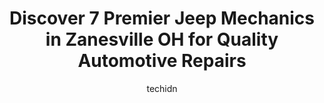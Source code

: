 ---
layout: ampstory
image: https://images.unsplash.com/photo-1634907076255-a56723f9b9ad?ixlib=rb-4.0.3&ixid=MnwxMjA3fDB8MHxwaG90by1wYWdlfHx8fGVufDB8fHx8&auto=format&fit=crop&w=640&h=853&q=80
author: techidn
featured: false
description: Discover the 7 best Jeep Mechanic in Zanesville OH, USA and ensure your vehicle receives the highest quality of care. These trusted professionals are known for their skill, knowledge, and de
title: Discover 7 Premier Jeep Mechanics in Zanesville OH for Quality Automotive Repairs
cover:
   title: Discover 7 Premier Jeep Mechanics in Zanesville OH for Quality Automotive Repairs
   subtitle: Rickpate
   background: https://images.unsplash.com/photo-1634907076255-a56723f9b9ad?ixlib=rb-4.0.3&ixid=MnwxMjA3fDB8MHxwaG90by1wYWdlfHx8fGVufDB8fHx8&auto=format&fit=crop&w=640&h=853&q=80

pages: 
 - layout: thirds
   top: <h1>#1 McHugh Chrysler Dodge Jeep Ram FIAT</h1>
   bottom: "<p>What AMAZING service! Kuwan made buying my son a truck simple and seamless. Keep in mind I was buying it from TEXAS. He went above and beyond to be transparent about any </p>"
   background: https://www.knot35.com/toplist/wp-content/uploads/2023/06/best-jeep-mechanic-1-in-zanesville-oh-1685841020.jpeg
   backgroundblur: true
 - layout: thirds
   top: <h1>#2 Zanesville Honda</h1>
   bottom: "<p>3240 Maple Ave, Zanesville, OH 43701, United States</p>"
   background: https://www.knot35.com/toplist/wp-content/uploads/2023/06/best-jeep-mechanic-2-in-zanesville-oh-1685841020.jpeg
   cta:
      link: https://www.knot35.com/toplist/discover-7-premier-jeep-mechanics-in-zanesville-oh-for-quality-automotive-repairs/
      text: Discover 7 Premier Jeep Mechanics in Zanesville OH for Quality Automotive Repairs
 - layout: thirds
   top: <h1>#3 Joe Buckey Tire</h1>
   bottom: "<p>1039 Lee St, Zanesville, OH 43701, United States</p>"
   background: https://www.knot35.com/toplist/wp-content/uploads/2023/06/best-jeep-mechanic-3-in-zanesville-oh-1685841021.png
   cta:
      link: https://www.knot35.com/toplist/discover-7-premier-jeep-mechanics-in-zanesville-oh-for-quality-automotive-repairs/
      text: Discover 7 Premier Jeep Mechanics in Zanesville OH for Quality Automotive Repairs
 - layout: thirds
   top: <h1>#4 Zanesville Toyota</h1>
   bottom: "<p>3260 Maple Ave, Zanesville, OH 43701, United States</p>"
   background: https://images.unsplash.com/photo-1608411404720-c8f0417bcdba?ixlib=rb-4.0.3&ixid=MnwxMjA3fDB8MHxwaG90by1wYWdlfHx8fGVufDB8fHx8&auto=format&fit=crop&w=640&h=853&q=80
   cta:
      link: https://www.knot35.com/toplist/discover-7-premier-jeep-mechanics-in-zanesville-oh-for-quality-automotive-repairs/
      text: Discover 7 Premier Jeep Mechanics in Zanesville OH for Quality Automotive Repairs
 - layout: thirds
   top: <h1>#5 NTB-National Tire & Battery</h1>
   bottom: "<p>1327 Brandywine Blvd, Zanesville, OH 43701, United States</p>"
   background: https://images.unsplash.com/photo-1536745287225-21d689278fd1?ixlib=rb-4.0.3&ixid=MnwxMjA3fDB8MHxwaG90by1wYWdlfHx8fGVufDB8fHx8&auto=format&fit=crop&w=640&h=853&q=80
   cta:
      link: https://www.knot35.com/toplist/discover-7-premier-jeep-mechanics-in-zanesville-oh-for-quality-automotive-repairs/
      text: Discover 7 Premier Jeep Mechanics in Zanesville OH for Quality Automotive Repairs
 - layout: thirds
   top: <h1>#6 AAMCO Transmissions & Total Car Care</h1>
   bottom: "<p>765 Linden Ave, Zanesville, OH 43701, United States</p>"
   background: https://images.unsplash.com/photo-1620421680010-0766ff230392?ixlib=rb-4.0.3&ixid=MnwxMjA3fDB8MHxwaG90by1wYWdlfHx8fGVufDB8fHx8&auto=format&fit=crop&w=640&h=853&q=80
   cta:
      link: https://www.knot35.com/toplist/discover-7-premier-jeep-mechanics-in-zanesville-oh-for-quality-automotive-repairs/
      text: Discover 7 Premier Jeep Mechanics in Zanesville OH for Quality Automotive Repairs
 - layout: thirds
   top: <h1>#7 Browns Body Shop</h1>
   bottom: "<p>199 Pleasant Grove Rd, Zanesville, OH 43701, United States</p>"
   background: https://images.unsplash.com/photo-1614648718611-0635f29016cb?ixlib=rb-4.0.3&ixid=MnwxMjA3fDB8MHxwaG90by1wYWdlfHx8fGVufDB8fHx8&auto=format&fit=crop&w=640&h=853&q=80
   cta:
      link: https://www.knot35.com/toplist/discover-7-premier-jeep-mechanics-in-zanesville-oh-for-quality-automotive-repairs/
      text: Discover 7 Premier Jeep Mechanics in Zanesville OH for Quality Automotive Repairs
 - layout: thirds
   middle: Continue reading...
   background: https://images.unsplash.com/photo-1557672172-298e090bd0f1?ixlib=rb-4.0.3&ixid=MnwxMjA3fDB8MHxwaG90by1wYWdlfHx8fGVufDB8fHx8&auto=format&fit=crop&w=640&h=853&q=80
   cta:
      link: https://www.knot35.com/toplist/discover-7-premier-jeep-mechanics-in-zanesville-oh-for-quality-automotive-repairs/
      text: Discover 7 Premier Jeep Mechanics in Zanesville OH for Quality Automotive Repairs
      
---